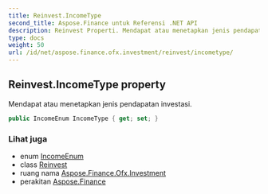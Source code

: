 ```yaml
---
title: Reinvest.IncomeType
second_title: Aspose.Finance untuk Referensi .NET API
description: Reinvest Properti. Mendapat atau menetapkan jenis pendapatan investasi.
type: docs
weight: 50
url: /id/net/aspose.finance.ofx.investment/reinvest/incometype/
---
```

## Reinvest.IncomeType property

Mendapat atau menetapkan jenis pendapatan investasi.

```csharp
public IncomeEnum IncomeType { get; set; }
```

### Lihat juga

* enum [IncomeEnum](../../incomeenum/)
* class [Reinvest](../)
* ruang nama [Aspose.Finance.Ofx.Investment](../../reinvest/)
* perakitan [Aspose.Finance](../../../)


